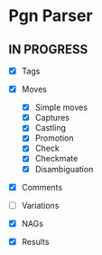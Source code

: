 # Pgn Parser

## IN PROGRESS

- [x] Tags
- [x] Moves
  - [x] Simple moves
  - [x] Captures
  - [x] Castling
  - [x] Promotion
  - [x] Check
  - [x] Checkmate
  - [x] Disambiguation
- [x] Comments
- [ ] Variations
- [x] NAGs
- [x] Results


